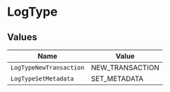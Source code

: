 # LogType


## Values

| Name                    | Value                   |
| ----------------------- | ----------------------- |
| `LogTypeNewTransaction` | NEW_TRANSACTION         |
| `LogTypeSetMetadata`    | SET_METADATA            |